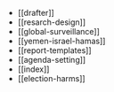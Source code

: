 - [[drafter]]
- [[resarch-design]]
- [[global-surveillance]]
- [[yemen-israel-hamas]]
- [[report-templates]]
- [[agenda-setting]]
- [[index]]
- [[election-harms]]